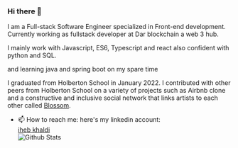 ### Hi there 👋

I am a Full-stack Software Engineer specialized in Front-end development.
Currently working as fullstack developer at Dar blockchain a web 3 hub.

I mainly work with Javascript, ES6, Typescript and react
also confident with python and SQL.

and learning java and spring boot on my spare time

I graduated from Holberton School in January 2022.
I contributed with other peers from Holberton School on a variety of projects such as Airbnb clone and a constructive and inclusive social network that links artists to each other called [Blossom](https://github.com/Blossoom/blossoom-frontend).  

- 📫 How to reach me: here's my linkedin account: <div class="LI-profile-badge"  data-version="v1" data-size="medium" data-locale="en_US" data-type="vertical" data-theme="dark" data-vanity="iheb-khaldi-a199b4193"><a class="LI-simple-link" href='https://tn.linkedin.com/in/iheb-khaldi-a199b4193?trk=profile-badge'>iheb khaldi</a></div>
![Github Stats](https://github-readme-stats.vercel.app/api?username=khaldi505&count_private=true&show_icons=true&include_all_commits=true)
